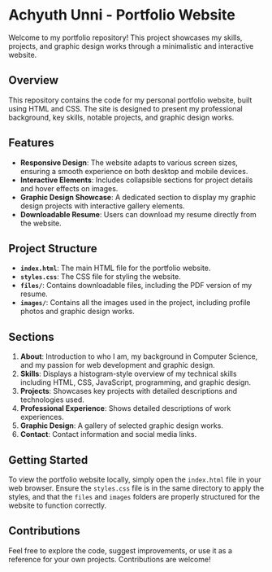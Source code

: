 # Achyuth Unni - Portfolio Website

Welcome to my portfolio repository! This project showcases my skills, projects, and graphic design works through a minimalistic and interactive website. 

## Overview

This repository contains the code for my personal portfolio website, built using HTML and CSS. The site is designed to present my professional background, key skills, notable projects, and graphic design works. 

## Features

- **Responsive Design**: The website adapts to various screen sizes, ensuring a smooth experience on both desktop and mobile devices.
- **Interactive Elements**: Includes collapsible sections for project details and hover effects on images.
- **Graphic Design Showcase**: A dedicated section to display my graphic design projects with interactive gallery elements.
- **Downloadable Resume**: Users can download my resume directly from the website.

## Project Structure

- **`index.html`**: The main HTML file for the portfolio website.
- **`styles.css`**: The CSS file for styling the website.
- **`files/`**: Contains downloadable files, including the PDF version of my resume.
- **`images/`**: Contains all the images used in the project, including profile photos and graphic design works.

## Sections

1. **About**: Introduction to who I am, my background in Computer Science, and my passion for web development and graphic design.
2. **Skills**: Displays a histogram-style overview of my technical skills including HTML, CSS, JavaScript, programming, and graphic design.
3. **Projects**: Showcases key projects with detailed descriptions and technologies used.
4. **Professional Experience**: Shows detailed descriptions of work experiences.
5. **Graphic Design**: A gallery of selected graphic design works.
6. **Contact**: Contact information and social media links.

## Getting Started

To view the portfolio website locally, simply open the `index.html` file in your web browser. Ensure the `styles.css` file is in the same directory to apply the styles, and that the `files` and `images` folders are properly structured for the website to function correctly.

## Contributions

Feel free to explore the code, suggest improvements, or use it as a reference for your own projects. Contributions are welcome!

